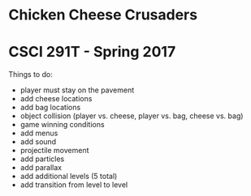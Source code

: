 # Chicken Cheese Crusaders
# CSCI 291T - Spring 2017

Things to do:
- player must stay on the pavement
- add cheese locations
- add bag locations
- object collision (player vs. cheese, player vs. bag, cheese vs. bag)
- game winning conditions
- add menus
- add sound
- projectile movement
- add particles
- add parallax
- add additional levels (5 total)
- add transition from level to level
